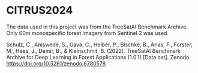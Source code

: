 # CITRUS2024
The data used in this project was from the TreeSatAI Benchmark Archive. Only 60m monospecific forest imagery from Sentinel 2 was used.

Schulz, C., Ahlswede, S., Gava, C., Helber, P., Bischke, B., Arias, F., Förster, M., Hees, J., Demir, B., & Kleinschmit, B. (2022). TreeSatAI Benchmark Archive for Deep Learning in Forest Applications (1.0.1) [Data set]. Zenodo. https://doi.org/10.5281/zenodo.6780578
